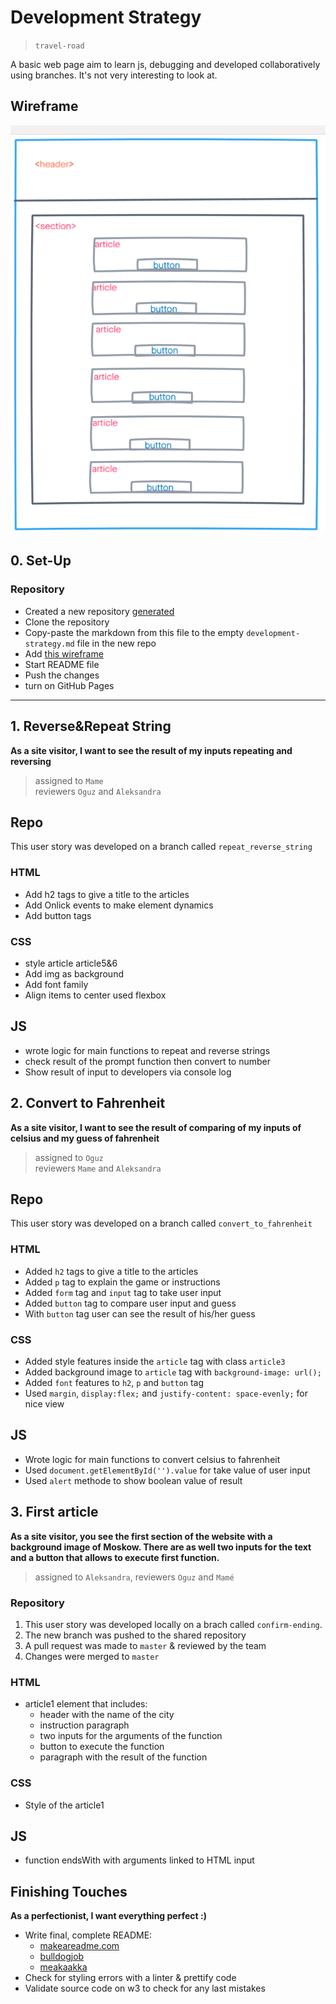 # Development Strategy

> `travel-road`

A basic web page aim to learn js, debugging and developed collaboratively using branches. It's not very interesting to look at.

## Wireframe

![wireframe](./jswireframe-1-1.png)

## 0. Set-Up

### Repository

- Created a new repository [generated](https://github.com/HackYourFutureBelgium/debugging-project-week-1)
- Clone the repository
- Copy-paste the markdown from this file to the empty `development-strategy.md` file in the new repo
- Add [this wireframe](./jswireframe-1-1.png)
- Start README file
- Push the changes
- turn on GitHub Pages

---

## 1. Reverse&Repeat String

**As a site visitor, I want to see the result of my inputs repeating and reversing**

> assigned to `Mame`  
> reviewers `Oguz` and `Aleksandra`

## Repo

This user story was developed on a branch called `repeat_reverse_string`

### HTML

- Add h2 tags to give a title to the articles
- Add Onlick events to make element dynamics
- Add button tags

### CSS

- style article article5&6
- Add img as background
- Add font family
- Align items to center used flexbox

## JS

- wrote logic for main functions to repeat and reverse strings
- check result of the prompt function then convert to number
- Show result of input to developers via console log

## 2. Convert to Fahrenheit

**As a site visitor, I want to see the result of comparing of my inputs of celsius and my guess of fahrenheit**

> assigned to `Oguz`  
> reviewers `Mame` and `Aleksandra`

## Repo

This user story was developed on a branch called `convert_to_fahrenheit`

### HTML

- Added `h2` tags to give a title to the articles
- Added `p` tag to explain the game or instructions
- Added `form` tag and `input` tag to take user input
- Added `button` tag to compare user input and guess
- With `button` tag user can see the result of his/her guess

### CSS

- Added style features inside the `article` tag with class `article3`
- Added background image to `article` tag with `background-image: url();`
- Added `font` features to `h2`, `p` and `button` tag
- Used `margin`, `display:flex;` and `justify-content: space-evenly;` for nice view

## JS
- Wrote logic for main functions to convert celsius to fahrenheit
- Used `document.getElementById('').value` for take value of user input
- Used `alert` methode to show boolean value of result


## 3. First article

**As a site visitor, you see the first section of the website with a background image of Moskow. There are as well two inputs for the text and a button that allows to execute first function.**

> assigned to `Aleksandra`, reviewers `Oguz` and `Mamé`

### Repository

1. This user story was developed locally on a brach called `confirm-ending`.
2. The new branch was pushed to the shared repository
3. A pull request was made to `master` & reviewed by the team
4. Changes were merged to `master`

### HTML

- article1 element that includes:
   - header with the name of the city
   - instruction paragraph
   - two inputs for the arguments of the function
   - button to execute the function
   - paragraph with the result of the function

### CSS

- Style of the article1

## JS
- function endsWith with arguments linked to HTML input
 
## Finishing Touches

**As a perfectionist, I want everything perfect :)**

- Write final, complete README:
  - [makeareadme.com](https://www.makeareadme.com/)
  - [bulldogjob](https://bulldogjob.com/news/449-how-to-write-a-good-readme-for-your-github-project)
  - [meakaakka](https://medium.com/@meakaakka/a-beginners-guide-to-writing-a-kickass-readme-7ac01da88ab3)
- Check for styling errors with a linter & prettify code
- Validate source code on w3 to check for any last mistakes
